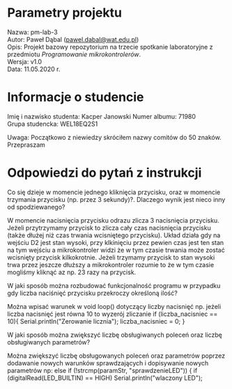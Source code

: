 # Parametry projektu

Nazwa: pm-lab-3  
Autor: Paweł Dąbal (pawel.dabal@wat.edu.pl)  
Opis: Projekt bazowy repozytorium na trzecie spotkanie laboratoryjne z przedmiotu _Programowanie mikrokontrolerów_.  
Wersja: v1.0  
Data: 11.05.2020 r.

# Informacje o studencie

Imię i nazwisko studenta: Kacper Janowski 
Numer albumu: 71980  
Grupa studencka: WEL18EQ2S1


Uwaga: Początkowo z niewiedzy skróciłem nazwy comitów do 50 znaków. Przepraszam
# Odpowiedzi do pytań z instrukcji

Co się dzieje w momencie jednego kliknięcia przycisku, oraz w momencie trzymania przycisku (np. przez 3 sekundy)?. Dlaczego wynik jest nieco inny od spodziewanego?

W momencie nacisnięcia przycisku odrazu zlicza 3 nacisnięcia przycisku. Jeżeli przytrzymamy przycisk to zlicza cały czas nacisnięcia przycisku (także dłużej niż czas trwania wcisniętego przycisku). Układ działa gdy na wejściu D2 jest stan wysoki, przy klkinięciu przez pewien czas jest ten stan na tym wejściu a mikrokontroler widzi że w tym czasie trwania może zostać wcisnięty przycisk kilkokrotnie. Jeżeli trzymamy przycisk to stan wysoki trwa przez jeszcze dłuższy a mikrokontroler rozumie to że w tym czasie mogliśmy kliknąć az np. 23 razy na przycisk.



W jaki sposób można rozbudować funkcjonalność programu w przypadku gdy liczba naciśnięć przycisku przekroczy określoną ilość?

Można wpisać warunek w void loop() dotyczący liczby nacisnięć np. jeżeli liczba nacisnięć jest równa 10 to wyzerój zliczanie 
if (liczba_nacisniec == 10){
    Serial.println("Zerowanie licznia");
    liczba_nacisniec = 0;
}
 


W jaki sposób można zwiększyć liczbę obsługiwanych poleceń oraz liczbę obsługiwanych parametrów?

Można zwiększyć liczbę obsługowanych poleceń oraz parametrów poprzez dodawanie nowych warunków sprawdzających i dopisywanie nowych parametrów np:
else if (!strcmp(paramStr, "sprawdzenieLED")) {
      if (digitalRead(LED_BUILTIN) == HIGH)
      Serial.println("wlaczony LED");